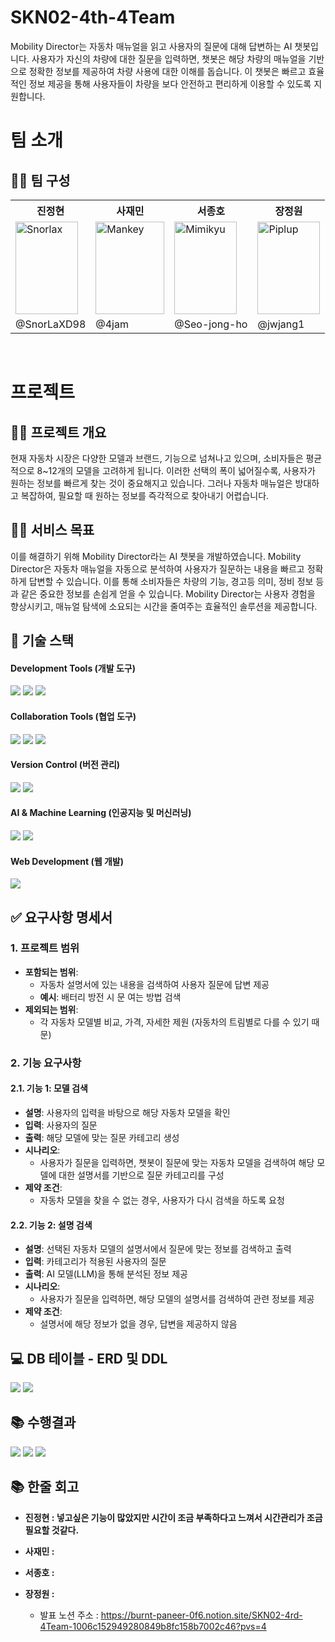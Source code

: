 # SKN02-4th-4Team
Mobility Director는 자동차 매뉴얼을 읽고 사용자의 질문에 대해 답변하는 AI 챗봇입니다. 사용자가 자신의 차량에 대한 질문을 입력하면, 챗봇은 해당 차량의 매뉴얼을 기반으로 정확한 정보를 제공하여 차량 사용에 대한 이해를 돕습니다. 이 챗봇은 빠르고 효율적인 정보 제공을 통해 사용자들이 차량을 보다 안전하고 편리하게 이용할 수 있도록 지원합니다.

#  팀 소개
## 👩‍🏫 팀 구성
<table>
  <tr>
    <th>진정현</th>
    <th>사재민</th>
    <th>서종호</th>
    <th>장정원</th>
  </tr>
  <tr>
    <td>
      <img src= "https://github.com/user-attachments/assets/40015b52-3204-480a-ae08-8a4defc1454c"
                alt="Snorlax" width="100" height="148"> 
    </td>

  <td>
      <img src= "https://github.com/user-attachments/assets/872e3c87-64e9-485b-bb81-01d90ac84ff2" 
                alt="Mankey" width="110" height="148">
  </td>
    
  <td>
      <img src= "https://github.com/user-attachments/assets/4da134ba-afd6-4d73-b2d4-2a3a05ab1fda" 
                alt="Mimikyu" width="100" height="148"> 
  </td>
  
  <td>
      <img src= "https://github.com/user-attachments/assets/9d5340c2-d114-401f-bae2-28fd1689a480" 
                alt="Piplup" width="100" height="148"> 
  </td>
  </tr>
  <tr>
    <td>@SnorLaXD98</td>
    <td>@4jam</td>
    <td>@Seo-jong-ho</td>
    <td>@jwjang1</td>
  </tr>
</table>

<br>

#  프로젝트
## 👨‍🏫 프로젝트 개요
현재 자동차 시장은 다양한 모델과 브랜드, 기능으로 넘쳐나고 있으며, 소비자들은 평균적으로 8~12개의 모델을 고려하게 됩니다. 이러한 선택의 폭이 넓어질수록, 사용자가 원하는 정보를 빠르게 찾는 것이 중요해지고 있습니다. 그러나 자동차 매뉴얼은 방대하고 복잡하여, 필요할 때 원하는 정보를 즉각적으로 찾아내기 어렵습니다.

## 👩‍🏫 서비스 목표
이를 해결하기 위해 Mobility Director라는 AI 챗봇을 개발하였습니다. Mobility Director은 자동차 매뉴얼을 자동으로 분석하여 사용자가 질문하는 내용을 빠르고 정확하게 답변할 수 있습니다. 이를 통해 소비자들은 차량의 기능, 경고등 의미, 정비 정보 등과 같은 중요한 정보를 손쉽게 얻을 수 있습니다. Mobility Director는 사용자 경험을 향상시키고, 매뉴얼 탐색에 소요되는 시간을 줄여주는 효율적인 솔루션을 제공합니다.

## 🔨 기술 스택
#### Development Tools (개발 도구)
<img src="https://img.shields.io/badge/Python-3776AB?style=for-the-badge&logo=Python&logoColor=white" /> <img src="https://img.shields.io/badge/VSCode-2F80ED?style=for-the-badge&logo=codefactor&logoColor=white" /> <img src="https://img.shields.io/badge/GoogleColab-F9AB00?style=for-the-badge&logo=googlecolab&logoColor=white" />

#### Collaboration Tools (협업 도구)
<img src="https://img.shields.io/badge/Discord-5865F2?style=for-the-badge&logo=Discord&logoColor=white" /> <img src="https://img.shields.io/badge/Notion-000000?style=for-the-badge&logo=notion&logoColor=white" /> <img src="https://img.shields.io/badge/GoogleDrive-4285F4?style=for-the-badge&logo=googledrive&logoColor=white" />

#### Version Control (버전 관리)
<img src="https://img.shields.io/badge/Git-F05032?style=for-the-badge&logo=git&logoColor=white" /> <img src="https://img.shields.io/badge/GitHub-181717?style=for-the-badge&logo=github&logoColor=white" />

#### AI & Machine Learning (인공지능 및 머신러닝)
<img src="https://img.shields.io/badge/OpenAi-412991?style=for-the-badge&logo=openai&logoColor=whitee" /> <img src="https://img.shields.io/badge/LangChain-1C3C3C?style=for-the-badge&logo=langchain&logoColor=white" />

#### Web Development (웹 개발)
<img src="https://img.shields.io/badge/django-%23092E20.svg?style=for-the-badge&logo=django&logoColor=white" />

## ✅ 요구사항 명세서

### 1. 프로젝트 범위
- **포함되는 범위**: 
  - 자동차 설명서에 있는 내용을 검색하여 사용자 질문에 답변 제공
  - **예시**: 배터리 방전 시 문 여는 방법 검색
- **제외되는 범위**: 
  - 각 자동차 모델별 비교, 가격, 자세한 제원 (자동차의 트림별로 다를 수 있기 때문)

### 2. 기능 요구사항

#### 2.1. 기능 1: 모델 검색
- **설명**: 사용자의 입력을 바탕으로 해당 자동차 모델을 확인
- **입력**: 사용자의 질문
- **출력**: 해당 모델에 맞는 질문 카테고리 생성
- **시나리오**: 
  - 사용자가 질문을 입력하면, 챗봇이 질문에 맞는 자동차 모델을 검색하여 해당 모델에 대한 설명서를 기반으로 질문 카테고리를 구성
- **제약 조건**: 
  - 자동차 모델을 찾을 수 없는 경우, 사용자가 다시 검색을 하도록 요청

#### 2.2. 기능 2: 설명 검색
- **설명**: 선택된 자동차 모델의 설명서에서 질문에 맞는 정보를 검색하고 출력
- **입력**: 카테고리가 적용된 사용자의 질문
- **출력**: AI 모델(LLM)을 통해 분석된 정보 제공
- **시나리오**: 
  - 사용자가 질문을 입력하면, 해당 모델의 설명서를 검색하여 관련 정보를 제공
- **제약 조건**: 
  - 설명서에 해당 정보가 없을 경우, 답변을 제공하지 않음


## 💻 DB 테이블 - ERD 및 DDL
<img src="https://github.com/user-attachments/assets/eb7c8b6b-2181-44ae-9314-94db1cc08b70" />
<img src="https://github.com/user-attachments/assets/5b26d713-22e9-4ac0-b73e-5be80b3a7a65" />


## 📚 수행결과
<img src="https://github.com/user-attachments/assets/e4102cd8-6f27-4544-b24f-380f8c9015e1" />
<img src="https://github.com/user-attachments/assets/1d766509-3c03-4f2a-97d1-191a93d38d5c" />
<img src="https://github.com/user-attachments/assets/d500834a-4c59-4377-8421-d5e5440494d4" />



## 📚 한줄 회고
* **진정현 : 넣고싶은 기능이 많았지만 시간이 조금 부족하다고 느껴서 시간관리가 조금 필요할 것같다.** 
* **사재민 :** 
* **서종호 :** 
* **장정원 :**

  * 발표 노션 주소 : https://burnt-paneer-0f6.notion.site/SKN02-4rd-4Team-1006c152949280849b8fc158b7002c46?pvs=4
